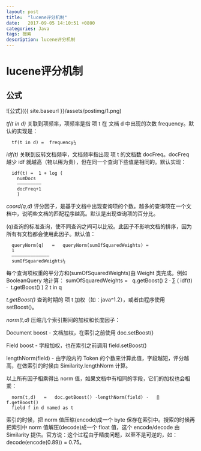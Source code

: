 ```yaml
---
layout: post
title:  "lucene评分机制"
date:   2017-09-05 14:10:51 +0800
categories: Java
tags: 搜索
description: lucene评分机制
---
```

# lucene评分机制

## 公式

![公式]({{ site.baseurl }}/assets/postimg/1.png)

*tf(t in d)* 关联到项频率，项频率是指 项 t 在 文档 d 中出现的次数 frequency。默认的实现是：

```
  tf(t in d) =	frequency½
```

*idf(t)* 关联到反转文档频率，文档频率指出现 项 t 的文档数 docFreq。docFreq 越少 idf 就越高（物以稀为贵），但在同一个查询下些值是相同的。默认实现：

```
  idf(t) =	1 + log (
    numDocs
    –––––––––
    docFreq+1
    )
```

*coord(q,d)* 评分因子，是基于文档中出现查询项的个数。越多的查询项在一个文档中，说明些文档的匹配程序越高。默认是出现查询项的百分比。

(q)查询的标准查询，使不同查询之间可以比较。此因子不影响文档的排序，因为所有有文档都会使用此因子。默认值：

```
  queryNorm(q)   =   queryNorm(sumOfSquaredWeights) =
  1
  ––––––––––––––
  sumOfSquaredWeights½
```

  每个查询项权重的平分方和(sumOfSquaredWeights)由 Weight 类完成。例如 BooleanQuery 地计算：
  sumOfSquaredWeights =   q.getBoost() 2 ·	∑	( idf(t) ·  t.getBoost() ) 2
  t in q

*t.getBoost()* 查询时期的 项 t 加权（如：java^1.2），或者由程序使用 setBoost()。

*norm(t,d)* 压缩几个索引期间的加权和长度因子：

  Document boost - 文档加权，在索引之前使用 doc.setBoost()

  Field boost - 字段加权，也在索引之前调用 field.setBoost()

  lengthNorm(field) - 由字段内的 Token 的个数来计算此值，字段越短，评分越高，在做索引的时候由 Similarity.lengthNorm 计算。

以上所有因子相乘得出 norm 值，如果文档中有相同的字段，它们的加权也会相乘：

```
  norm(t,d)   =   doc.getBoost() ·lengthNorm(field) ·	∏	f.getBoost()
  field f in d named as t
```

索引的时候，把 norm 值压缩(encode)成一个 byte 保存在索引中。搜索的时候再把索引中 norm 值解压(decode)成一个 float 值，这个 encode/decode 由 Similarity 提供。官方说：这个过程由于精度问题，以至不是可逆的，如：decode(encode(0.89)) = 0.75。
